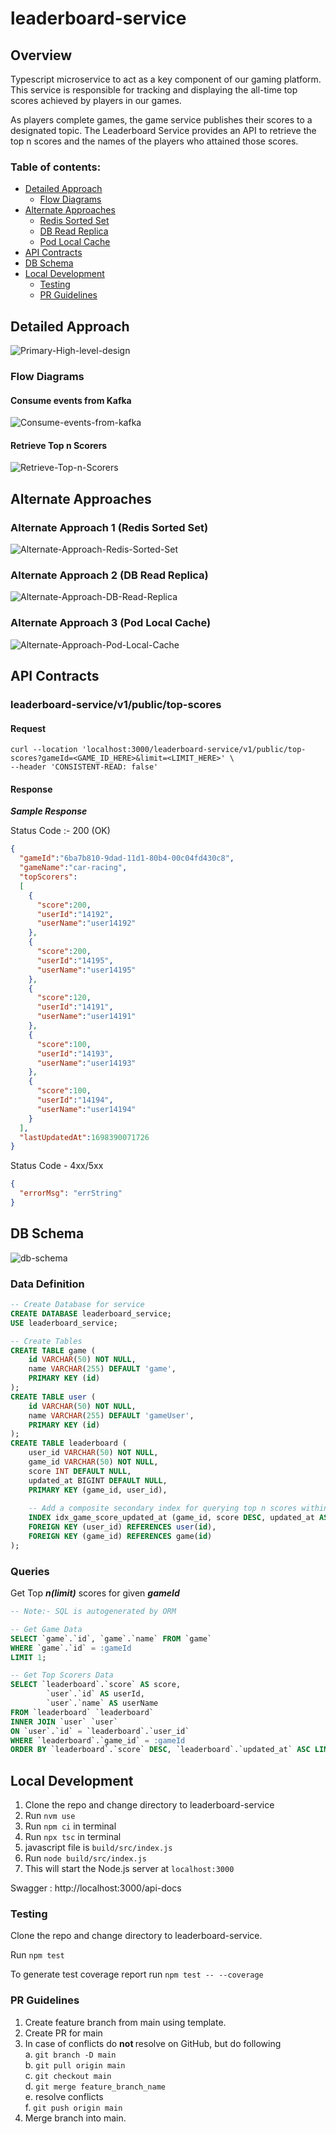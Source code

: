 # leaderboard-service

## Overview

Typescript microservice to act as a key component of our gaming platform. This service is responsible for tracking and displaying the all-time top scores achieved by players in our games. 

As players complete games, the game service publishes their scores to a designated topic. The Leaderboard Service provides an API to retrieve the top n scores and the names of the players who attained those scores.

### Table of contents:

- [Detailed Approach](#detailed-approach)
  - [Flow Diagrams](#flow-diagrams)
- [Alternate Approaches](#alternate-approaches)
  - [Redis Sorted Set](#alternate-approach-1-redis-sorted-set)
  - [DB Read Replica](#alternate-approach-2-db-read-replica)
  - [Pod Local Cache](#alternate-approach-3-pod-local-cache)
- [API Contracts](#api-contracts)
- [DB Schema](#db-schema)
- [Local Development](#local-development)
  - [Testing](#testing)
  - [PR Guidelines](#pr-guidelines)


## Detailed Approach

![Primary-High-level-design]( ./assets/image/primary_approach_memcache.png)

### Flow Diagrams

#### Consume events from Kafka

![Consume-events-from-kafka](./assets/image/consume-from-kafka.png)

#### Retrieve Top n Scorers

![Retrieve-Top-n-Scorers](./assets/image/retrieve-top-n-scorers.png)

## Alternate Approaches

### Alternate Approach 1 (Redis Sorted Set)

![Alternate-Approach-Redis-Sorted-Set](./assets/image/alternate_approach_redis_sorted_set.png)

### Alternate Approach 2 (DB Read Replica)

![Alternate-Approach-DB-Read-Replica](./assets/image/alternate_approach_db_read_replica.png)

### Alternate Approach 3 (Pod Local Cache)

![Alternate-Approach-Pod-Local-Cache](./assets/image/alternate_approach_pod_local_cache.png)

## API Contracts

### leaderboard-service/v1/public/top-scores

#### Request
```shell
curl --location 'localhost:3000/leaderboard-service/v1/public/top-scores?gameId=<GAME_ID_HERE>&limit=<LIMIT_HERE>' \
--header 'CONSISTENT-READ: false'
```
#### Response

_**Sample Response**_

Status Code :- 200 (OK)
```json
{
  "gameId":"6ba7b810-9dad-11d1-80b4-00c04fd430c8",
  "gameName":"car-racing",
  "topScorers":
  [
    {
      "score":200,
      "userId":"14192",
      "userName":"user14192"
    },
    {
      "score":200,
      "userId":"14195",
      "userName":"user14195"
    },
    {
      "score":120,
      "userId":"14191",
      "userName":"user14191"
    },
    {
      "score":100,
      "userId":"14193",
      "userName":"user14193"
    },
    {
      "score":100,
      "userId":"14194",
      "userName":"user14194"
    }
  ],
  "lastUpdatedAt":1698390071726
}
```

Status Code - 4xx/5xx

```json
{
  "errorMsg": "errString"
}
```

## DB Schema

![db-schema](./assets/image/db_schema.png)


### Data Definition
```sql
-- Create Database for service
CREATE DATABASE leaderboard_service;
USE leaderboard_service;

-- Create Tables
CREATE TABLE game (
    id VARCHAR(50) NOT NULL,
    name VARCHAR(255) DEFAULT 'game',
    PRIMARY KEY (id)
);
CREATE TABLE user (
    id VARCHAR(50) NOT NULL,
    name VARCHAR(255) DEFAULT 'gameUser',
    PRIMARY KEY (id)
);
CREATE TABLE leaderboard (
    user_id VARCHAR(50) NOT NULL,
    game_id VARCHAR(50) NOT NULL,
    score INT DEFAULT NULL,
    updated_at BIGINT DEFAULT NULL,
    PRIMARY KEY (game_id, user_id),
    
    -- Add a composite secondary index for querying top n scores within a game
    INDEX idx_game_score_updated_at (game_id, score DESC, updated_at ASC),
    FOREIGN KEY (user_id) REFERENCES user(id),
    FOREIGN KEY (game_id) REFERENCES game(id)
);
```

### Queries

Get Top **_n(limit)_**  scores for given _**gameId**_ 
```sql
-- Note:- SQL is autogenerated by ORM

-- Get Game Data
SELECT `game`.`id`, `game`.`name` FROM `game` 
WHERE `game`.`id` = :gameId
LIMIT 1;

-- Get Top Scorers Data
SELECT `leaderboard`.`score` AS score,
        `user`.`id` AS userId,
        `user`.`name` AS userName 
FROM `leaderboard` `leaderboard` 
INNER JOIN `user` `user` 
ON `user`.`id` = `leaderboard`.`user_id` 
WHERE `leaderboard`.`game_id` = :gameId 
ORDER BY `leaderboard`.`score` DESC, `leaderboard`.`updated_at` ASC LIMIT :limit;
```

## Local Development

1. Clone the repo and change directory to leaderboard-service
2. Run `nvm use`
3. Run `npm ci` in terminal
4. Run `npx tsc` in terminal
5. javascript file is `build/src/index.js`
6. Run `node build/src/index.js`
7. This will start the Node.js server at `localhost:3000`

Swagger : http://localhost:3000/api-docs

### Testing
Clone the repo and change directory to leaderboard-service.

Run `npm test`

To generate test coverage report run `npm test -- --coverage`

### PR Guidelines
1. Create feature branch from main using template.
2. Create PR for main
3. In case of conflicts do <b> not </b> resolve on GitHub, but do following <br>
   a. `git branch -D main` <br>
   b. `git pull origin main` <br>
   c. `git checkout main` <br>
   d. `git merge feature_branch_name` <br>
   e. resolve conflicts <br>
   f. `git push origin main` <br>
4. Merge branch into main.